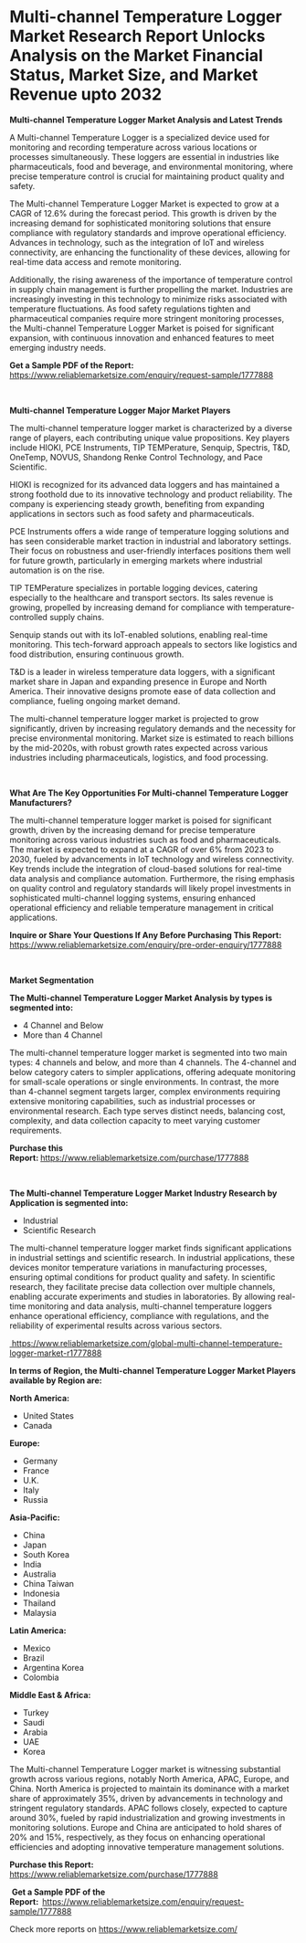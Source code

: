 <p><h1>Multi-channel Temperature Logger Market Research Report Unlocks Analysis on the Market Financial Status, Market Size, and Market Revenue upto 2032</h1></p><p><strong>Multi-channel Temperature Logger Market Analysis and Latest Trends</strong></p>
<p><p>A Multi-channel Temperature Logger is a specialized device used for monitoring and recording temperature across various locations or processes simultaneously. These loggers are essential in industries like pharmaceuticals, food and beverage, and environmental monitoring, where precise temperature control is crucial for maintaining product quality and safety.</p><p>The Multi-channel Temperature Logger Market is expected to grow at a CAGR of 12.6% during the forecast period. This growth is driven by the increasing demand for sophisticated monitoring solutions that ensure compliance with regulatory standards and improve operational efficiency. Advances in technology, such as the integration of IoT and wireless connectivity, are enhancing the functionality of these devices, allowing for real-time data access and remote monitoring. </p><p>Additionally, the rising awareness of the importance of temperature control in supply chain management is further propelling the market. Industries are increasingly investing in this technology to minimize risks associated with temperature fluctuations. As food safety regulations tighten and pharmaceutical companies require more stringent monitoring processes, the Multi-channel Temperature Logger Market is poised for significant expansion, with continuous innovation and enhanced features to meet emerging industry needs.</p></p>
<p><strong>Get a Sample PDF of the Report:&nbsp;</strong> <a href="https://www.reliablemarketsize.com/enquiry/request-sample/1777888?utm_campaign=3456&utm_medium=2&utm_source=Github&utm_content=ia&utm_term=12042025&utm_id=multi-channel-temperature-logger">https://www.reliablemarketsize.com/enquiry/request-sample/1777888</a></p>
<p>&nbsp;</p>
<p><strong>Multi-channel Temperature Logger Major Market Players</strong></p>
<p><p>The multi-channel temperature logger market is characterized by a diverse range of players, each contributing unique value propositions. Key players include HIOKI, PCE Instruments, TIP TEMPerature, Senquip, Spectris, T&D, OneTemp, NOVUS, Shandong Renke Control Technology, and Pace Scientific. </p><p>HIOKI is recognized for its advanced data loggers and has maintained a strong foothold due to its innovative technology and product reliability. The company is experiencing steady growth, benefiting from expanding applications in sectors such as food safety and pharmaceuticals. </p><p>PCE Instruments offers a wide range of temperature logging solutions and has seen considerable market traction in industrial and laboratory settings. Their focus on robustness and user-friendly interfaces positions them well for future growth, particularly in emerging markets where industrial automation is on the rise.</p><p>TIP TEMPerature specializes in portable logging devices, catering especially to the healthcare and transport sectors. Its sales revenue is growing, propelled by increasing demand for compliance with temperature-controlled supply chains.</p><p>Senquip stands out with its IoT-enabled solutions, enabling real-time monitoring. This tech-forward approach appeals to sectors like logistics and food distribution, ensuring continuous growth.</p><p>T&D is a leader in wireless temperature data loggers, with a significant market share in Japan and expanding presence in Europe and North America. Their innovative designs promote ease of data collection and compliance, fueling ongoing market demand.</p><p>The multi-channel temperature logger market is projected to grow significantly, driven by increasing regulatory demands and the necessity for precise environmental monitoring. Market size is estimated to reach billions by the mid-2020s, with robust growth rates expected across various industries including pharmaceuticals, logistics, and food processing.</p></p>
<p>&nbsp;</p>
<p><strong>What Are The Key Opportunities For Multi-channel Temperature Logger Manufacturers?</strong></p>
<p><p>The multi-channel temperature logger market is poised for significant growth, driven by the increasing demand for precise temperature monitoring across various industries such as food and pharmaceuticals. The market is expected to expand at a CAGR of over 6% from 2023 to 2030, fueled by advancements in IoT technology and wireless connectivity. Key trends include the integration of cloud-based solutions for real-time data analysis and compliance automation. Furthermore, the rising emphasis on quality control and regulatory standards will likely propel investments in sophisticated multi-channel logging systems, ensuring enhanced operational efficiency and reliable temperature management in critical applications.</p></p>
<p><strong>Inquire or Share Your Questions If Any Before Purchasing This Report:</strong> <a href="https://www.reliablemarketsize.com/enquiry/pre-order-enquiry/1777888?utm_campaign=3456&utm_medium=2&utm_source=Github&utm_content=ia&utm_term=12042025&utm_id=multi-channel-temperature-logger">https://www.reliablemarketsize.com/enquiry/pre-order-enquiry/1777888</a></p>
<p>&nbsp;</p>
<p><strong>Market Segmentation</strong></p>
<p><strong>The Multi-channel Temperature Logger Market Analysis by types is segmented into:</strong></p>
<p><ul><li>4 Channel and Below</li><li>More than 4 Channel</li></ul></p>
<p><p>The multi-channel temperature logger market is segmented into two main types: 4 channels and below, and more than 4 channels. The 4-channel and below category caters to simpler applications, offering adequate monitoring for small-scale operations or single environments. In contrast, the more than 4-channel segment targets larger, complex environments requiring extensive monitoring capabilities, such as industrial processes or environmental research. Each type serves distinct needs, balancing cost, complexity, and data collection capacity to meet varying customer requirements.</p></p>
<p><strong>Purchase this Report:&nbsp;</strong><a href="https://www.reliablemarketsize.com/purchase/1777888?utm_campaign=3456&utm_medium=2&utm_source=Github&utm_content=ia&utm_term=12042025&utm_id=multi-channel-temperature-logger">https://www.reliablemarketsize.com/purchase/1777888</a></p>
<p>&nbsp;</p>
<p><strong>The Multi-channel Temperature Logger Market Industry Research by Application is segmented into:</strong></p>
<p><ul><li>Industrial</li><li>Scientific Research</li></ul></p>
<p><p>The multi-channel temperature logger market finds significant applications in industrial settings and scientific research. In industrial applications, these devices monitor temperature variations in manufacturing processes, ensuring optimal conditions for product quality and safety. In scientific research, they facilitate precise data collection over multiple channels, enabling accurate experiments and studies in laboratories. By allowing real-time monitoring and data analysis, multi-channel temperature loggers enhance operational efficiency, compliance with regulations, and the reliability of experimental results across various sectors.</p></p>
<p><a href="https://www.reliablemarketsize.com/global-multi-channel-temperature-logger-market-r1777888?utm_campaign=3456&utm_medium=2&utm_source=Github&utm_content=ia&utm_term=12042025&utm_id=multi-channel-temperature-logger">&nbsp;https://www.reliablemarketsize.com/global-multi-channel-temperature-logger-market-r1777888</a></p>
<p><strong>In terms of Region, the Multi-channel Temperature Logger Market Players available by Region are:</strong></p>
<p>
    <p> <strong> North America: </strong>
        <ul>
            <li>United States</li>
            <li>Canada</li>
        </ul>
        </p> 
    <p> <strong> Europe: </strong>
        <ul>
            <li>Germany</li>
            <li>France</li>
            <li>U.K.</li>
            <li>Italy</li>
            <li>Russia</li>
        </ul>
        </p> 
    <p> <strong> Asia-Pacific: </strong>
        <ul>
            <li>China</li>
            <li>Japan</li>
            <li>South Korea</li>
            <li>India</li>
            <li>Australia</li>
            <li>China Taiwan</li>
            <li>Indonesia</li>
            <li>Thailand</li>
            <li>Malaysia</li>
        </ul>
        </p> 
    <p> <strong> Latin America: </strong>
        <ul>
            <li>Mexico</li>
            <li>Brazil</li>
            <li>Argentina Korea</li>
            <li>Colombia</li>
        </ul>
        </p> 
    <p> <strong> Middle East & Africa: </strong>
        <ul>
            <li>Turkey</li>
            <li>Saudi</li>
            <li>Arabia</li>
            <li>UAE</li>
            <li>Korea</li>
        </ul>
    </p>
    </p>
<p><p>The Multi-channel Temperature Logger market is witnessing substantial growth across various regions, notably North America, APAC, Europe, and China. North America is projected to maintain its dominance with a market share of approximately 35%, driven by advancements in technology and stringent regulatory standards. APAC follows closely, expected to capture around 30%, fueled by rapid industrialization and growing investments in monitoring solutions. Europe and China are anticipated to hold shares of 20% and 15%, respectively, as they focus on enhancing operational efficiencies and adopting innovative temperature management solutions.</p></p>
<p><strong>Purchase this Report: </strong><a href="https://www.reliablemarketsize.com/purchase/1777888?utm_campaign=3456&utm_medium=2&utm_source=Github&utm_content=ia&utm_term=12042025&utm_id=multi-channel-temperature-logger">https://www.reliablemarketsize.com/purchase/1777888</a></p>
<p>&nbsp;<strong>Get a Sample PDF of the Report:&nbsp;&nbsp;</strong><a href="https://www.reliablemarketsize.com/enquiry/request-sample/1777888?utm_campaign=3456&utm_medium=2&utm_source=Github&utm_content=ia&utm_term=12042025&utm_id=multi-channel-temperature-logger">https://www.reliablemarketsize.com/enquiry/request-sample/1777888</a></p>
<p><strong></strong></p>
<p>Check more reports on <a href="https://www.reliablemarketsize.com/?utm_campaign=3456&utm_medium=2&utm_source=Github&utm_content=ia&utm_term=12042025&utm_id=multi-channel-temperature-logger">https://www.reliablemarketsize.com/</a></p>